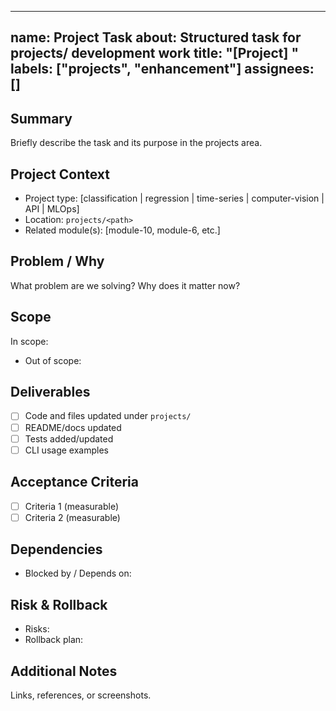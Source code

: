 
---
name: Project Task
about: Structured task for projects/ development work
title: "[Project] <concise task title>"
labels: ["projects", "enhancement"]
assignees: []
---

## Summary
Briefly describe the task and its purpose in the projects area.

## Project Context
- Project type: [classification | regression | time-series | computer-vision | API | MLOps]
- Location: `projects/<path>`
- Related module(s): [module-10, module-6, etc.]

## Problem / Why
What problem are we solving? Why does it matter now?

## Scope
 In scope:

- Out of scope:

## Deliverables

- [ ] Code and files updated under `projects/`
- [ ] README/docs updated
- [ ] Tests added/updated
- [ ] CLI usage examples

## Acceptance Criteria

- [ ] Criteria 1 (measurable)
- [ ] Criteria 2 (measurable)

## Dependencies

- Blocked by / Depends on:

## Risk & Rollback

- Risks:
- Rollback plan:

## Additional Notes

Links, references, or screenshots.

